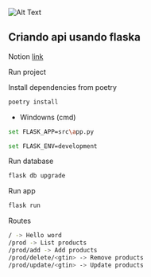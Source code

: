 ![Alt Text](https://cdn.discordapp.com/attachments/340263600142942209/829135878420299776/bg_white.png)

## Criando api usando flaska

Notion [link](https://www.notion.so/Flask-26f75ac67a69497eaf24f9d29a2797dc)

Run project

Install dependencies from poetry

```sh
poetry install
```

- Windowns (cmd)

```sh
set FLASK_APP=src\app.py

set FLASK_ENV=development
```

Run database

```sh
flask db upgrade
```

Run app

```sh
flask run
```

Routes

```sh
/ -> Hello word
/prod -> List products
/prod/add -> Add products
/prod/delete/<gtin> -> Remove products
/prod/update/<gtin> -> Update products
```
